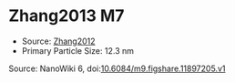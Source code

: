 <a name="material" />

# Zhang2013 M7
<script type="application/ld+json">
  {
    "@context": "https://schema.org/",
    "@type": "ChemicalSubstance",
    "@id": "https://egonw.github.io/nanowiki/nanowiki312.html#material",
    "http://purl.org/dc/terms/conformsTo":
      {
        "@type": "CreativeWork",
        "@id": "https://bioschemas.org/profiles/ChemicalSubstance/0.4-RELEASE/"
      },
    "identfier": "312",
    "name": "Zhang2013 M7",
    "url": "https://egonw.github.io/nanowiki/nanowiki312.html#material",
    "sameAs": "http://127.0.0.1/mediawiki/index.php/Special:URIResolver/Zhang2013_M7"
  }
</script>


* Source: [Zhang2012](articleZhang2012.md)
* Primary Particle Size: 12.3 nm


Source: NanoWiki 6, doi:[10.6084/m9.figshare.11897205.v1](https://doi.org/10.6084/m9.figshare.11897205.v1)
